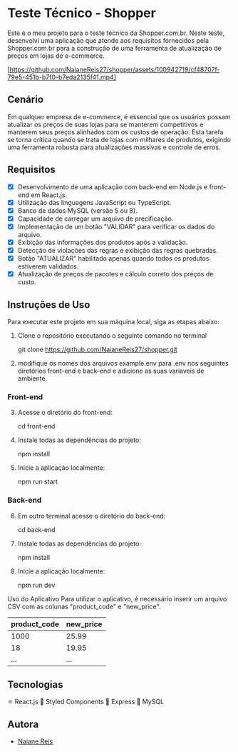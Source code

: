 # Teste Técnico - Shopper

Este é o meu projeto para o teste técnico da Shopper.com.br. Neste teste, desenvolvi uma aplicação que atende aos requisitos fornecidos pela Shopper.com.br para a construção de uma ferramenta de atualização de preços em lojas de e-commerce.


[https://github.com/NaianeReis27/shopper/assets/100942719/cf48707f-79e5-451b-b7f0-b7eda2135f41.mp4] 

## Cenário

Em qualquer empresa de e-commerce, é essencial que os usuários possam atualizar os preços de suas lojas para se manterem competitivos e manterem seus preços alinhados com os custos de operação. Esta tarefa se torna crítica quando se trata de lojas com milhares de produtos, exigindo uma ferramenta robusta para atualizações massivas e controle de erros.

## Requisitos
- [x] Desenvolvimento de uma aplicação com back-end em Node.js e front-end em React.js.
- [x] Utilização das linguagens JavaScript ou TypeScript.
- [x] Banco de dados MySQL (versão 5 ou 8).
- [x] Capacidade de carregar um arquivo de precificação.
- [x] Implementação de um botão "VALIDAR" para verificar os dados do arquivo.
- [x] Exibição das informações dos produtos após a validação.
- [x] Detecção de violações das regras e exibição das regras quebradas.
- [x] Botão "ATUALIZAR" habilitado apenas quando todos os produtos estiverem validados.
- [x] Atualização de preços de pacotes e cálculo correto dos preços de custo.

## Instruções de Uso

Para executar este projeto em sua máquina local, siga as etapas abaixo:

1. Clone o repositório executando o seguinte comando no terminal

   git clone https://github.com/NaianeReis27/shopper.git


2. modifique os nomes dos arquivos example.env para .env nos seguintes diretórios front-end e back-end e adicione as suas variaveis de ambiente.


### Front-end

3. Acesse o diretório do front-end:

   cd front-end

4. Instale todas as dependências do projeto:

   npm install

5. Inicie a aplicação localmente:

   npm run start


### Back-end


6. Em outro terminal acesse o diretório do back-end:

   cd back-end

7. Instale todas as dependências do projeto:

   npm install

8. Inicie a aplicação localmente:

   npm run dev


Uso do Aplicativo
Para utilizar o aplicativo, é necessário inserir um arquivo CSV com as colunas "product_code" e "new_price".

| product_code | new_price |
|--------------|-----------|
| 1000         | 25.99     |
| 18           | 19.95     |
| ...          | ...       |


## Tecnologias

⚛️ React.js
💅 Styled Components
🚀 Express
🐬 MySQL

## Autora
- [Naiane Reis](https://github.com/NaianeReis27)
